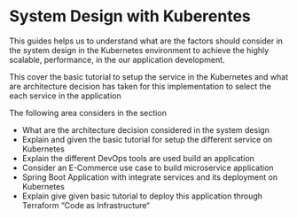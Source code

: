 # System Design with Kuberentes

This guides helps us to understand what are the factors should consider in the system design in the Kubernetes environment to achieve the highly scalable, performance, in the our application development. 

This cover the basic tutorial to setup the service in the Kubernetes and what are architecture decision has taken for this implementation to select the each service in the application

The following area considers in the section

- What are the architecture decision considered in the system design
- Explain and given the basic tutorial for setup the different service on Kubernetes
- Explain the different DevOps tools are used build an application
- Consider an E-Commerce use case to build microservice application
- Spring Boot Application with integrate services and its deployment on Kubernetes
- Explain give given basic tutorial to deploy this application through Terraform “Code as Infrastructure“
